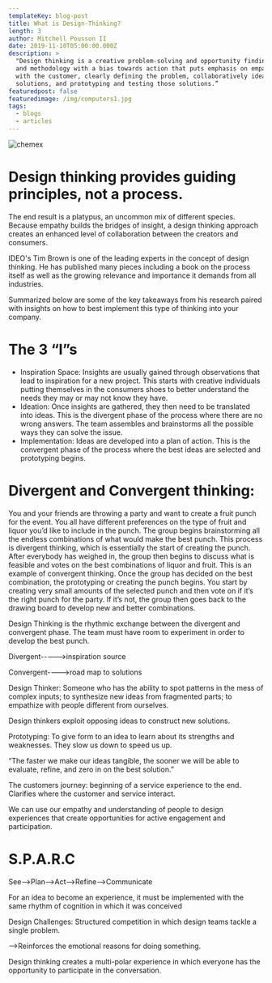```yaml
---
templateKey: blog-post
title: What is Design-Thinking?
length: 3
author: Mitchell Pousson II
date: 2019-11-10T05:00:00.000Z
description: >
  "Design thinking is a creative problem-solving and opportunity finding mindset
  and methodology with a bias towards action that puts emphasis on empathizing
  with the customer, clearly defining the problem, collaboratively ideating
  solutions, and prototyping and testing those solutions.”
featuredpost: false
featuredimage: /img/computers1.jpg
tags:
  - blogs
  - articles
---
```

![chemex](/img/computers1.jpg)

# Design thinking provides guiding principles, not a process.

The end result is a platypus, an uncommon mix of different species. Because empathy builds the bridges of insight, a design thinking approach creates an enhanced level of collaboration between the creators and consumers. 

IDEO's Tim Brown is one of the leading experts in the concept of design thinking. He has published many pieces including a book on the process itself as well as the growing relevance and importance it demands from all industries.

Summarized below are some of the key takeaways from his research paired with insights on how to best implement this type of thinking into your company.

# The 3 “I”s

* Inspiration Space: Insights are usually gained through observations that lead to inspiration for a new project. This starts with creative individuals putting themselves in the consumers shoes to better understand the needs they may or may not know they have.
* Ideation: Once insights are gathered, they then need to be translated into ideas. This is the divergent phase of the process where there are no wrong answers. The team assembles and brainstorms all the possible ways they can solve the issue.
* Implementation: Ideas are developed into a plan of action. This is the convergent phase of the process where the best ideas are selected and prototyping begins.

# Divergent and Convergent thinking:

You and your friends are throwing a party and want to create a fruit punch for the event. You all have different preferences on the type of fruit and liquor you’d like to include in the punch. The group begins brainstorming all the endless combinations of what would make the best punch. This process is divergent thinking, which is essentially the start of creating the punch. After everybody has weighed in, the group then begins to discuss what is feasible and votes on the best combinations of liquor and fruit. This is an example of convergent thinking. Once the group has decided on the best combination, the prototyping or creating the punch begins. You start by creating very small amounts of the selected punch and then vote on if it’s the right punch for the party. If it’s not, the group then goes back to the drawing board to develop new and better combinations.  

Design Thinking is the rhythmic exchange between the divergent and convergent phase. The team must have room to experiment in order to develop the best punch. 

Divergent----->inspiration source

Convergent---->road map to solutions

Design Thinker: Someone who has the ability to spot patterns in the mess of complex inputs; to synthesize new ideas from fragmented parts; to empathize with people different from ourselves.

Design thinkers exploit opposing ideas to construct new solutions. 

Prototyping: To give form to an idea to learn about its strengths and weaknesses. They slow us down to speed us up. 

“The faster we make our ideas tangible, the sooner we will be able to evaluate, refine, and zero in on the best solution.”

The customers journey: beginning of a service experience to the end. Clarifies where the customer and service interact.

We can use our empathy and understanding of people to design experiences that create opportunities for active engagement and participation.

# S.P.A.R.C

See-->Plan-->Act-->Refine-->Communicate


For an idea to become an experience, it must be implemented with the same rhythm of cognition in which it was conceived

Design Challenges: Structured competition in which design teams tackle a single problem. 

\-->Reinforces the emotional reasons for doing something.

Design thinking creates a multi-polar experience in which everyone has the opportunity to participate in the conversation.
